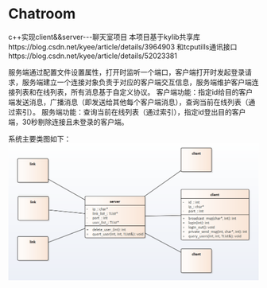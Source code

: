 # Chatroom
c++实现client&amp;&amp;server---聊天室项目
本项目基于kylib共享库https://blog.csdn.net/kyee/article/details/3964903
和tcputills通讯接口https://blog.csdn.net/kyee/article/details/52023381

服务端通过配置文件设置属性，打开时监听一个端口，客户端打开时发起登录请求，服务端建立一个连接对象负责于对应的客户端交互信息，服务端维护客户端连接列表和在线列表，所有消息基于自定义协议。
客户端功能：指定id给目的客户端发送消息，广播消息（即发送给其他每个客户端消息），查询当前在线列表（通过索引）。
服务端功能：查询当前在线列表（通过索引），指定id登出目的客户端，30秒剔除连接且未登录的客户端。

系统主要类图如下：
![image](https://github.com/hongxingao/Chatroom/blob/master/system_class.png)
